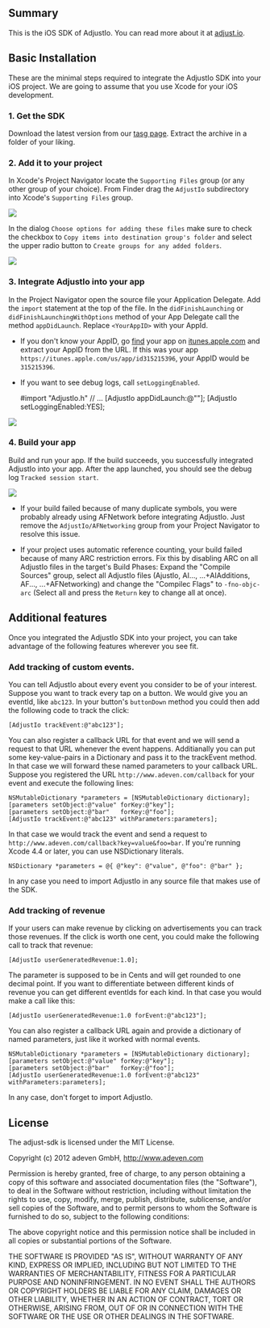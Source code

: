## Summary

This is the iOS SDK of AdjustIo. You can read more about it at [adjust.io][].

## Basic Installation

These are the minimal steps required to integrate the AdjustIo SDK into your iOS project. We are going to assume that you use Xcode for your iOS development.

### 1. Get the SDK
Download the latest version from our [tasg page][tags]. Extract the archive in a folder of your liking.

### 2. Add it to your project
In Xcode's Project Navigator locate the `Supporting Files` group (or any other group of your choice). From Finder drag the `AdjustIo` subdirectory into Xcode's `Supporting Files` group.

![][drag]

In the dialog `Choose options for adding these files` make sure to check the checkbox to `Copy items into destination group's folder` and select the upper radio button to `Create groups for any added folders`.

![][add]

### 3. Integrate AdjustIo into your app

In the Project Navigator open the source file your Application Delegate. Add the `import` statement at the top of the file. In the `didFinishLaunching` or `didFinishLaunchingWithOptions` method of your App Delegate call the method `appDidLaunch`. Replace `<YourAppID>` with your AppId.

* If you don't know your AppID, go [find](https://www.google.com/search?q=site:itunes.apple.com+%3CYourAppName%3E) your app on [itunes.apple.com][] and extract your AppID from the URL. If this was your app `https://itunes.apple.com/us/app/id315215396`, your AppID would be `315215396`.

* If you want to see debug logs, call `setLoggingEnabled`.

    #import "AdjustIo.h"
    // ...
    [AdjustIo appDidLaunch:@"<YourAppID>"];
    [AdjustIo setLoggingEnabled:YES];

![][delegate]

### 4. Build your app

Build and run your app. If the build succeeds, you successfully integrated AdjustIo into your app. After the app launched, you should see the debug log `Tracked session start`.

![][run]

* If your build failed because of many duplicate symbols, you were probably already using AFNetwork before integrating AdjustIo. Just remove the `AdjustIo/AFNetworking` group from your Project Navigator to resolve this issue.

* If your project uses automatic reference counting, your build failed because of many ARC restriction errors. Fix this by disabling ARC on all AdjustIo files in the target's Build Phases: Expand the "Compile Sources" group, select all AdjustIo files (AjustIo, AI..., ...+AIAdditions, AF..., ...+AFNetworking) and change the "Compilec Flags" to `-fno-objc-arc` (Select all and press the `Return` key to change all at once).

## Additional features

Once you integrated the AdjustIo SDK into your project, you can take advantage of the following features wherever you see fit.

### Add tracking of custom events.
You can tell AdjustIo about every event you consider to be of your interest. Suppose you want to track every tap on a button. We would give you an eventId, like `abc123`. In your button's `buttonDown` method you could then add the following code to track the click:

    [AdjustIo trackEvent:@"abc123"];

You can also register a callback URL for that event and we will send a request to that URL whenever the event happens. Additianally you can put some key-value-pairs in a Dictionary and pass it to the trackEvent method. In that case we will forward these named parameters to your callback URL. Suppose you registered the URL `http://www.adeven.com/callback` for your event and execute the following lines:

    NSMutableDictionary *parameters = [NSMutableDictionary dictionary];
    [parameters setObject:@"value" forKey:@"key"];
    [parameters setObject:@"bar"   forKey:@"foo"];
    [AdjustIo trackEvent:@"abc123" withParameters:parameters];

In that case we would track the event and send a request to `http://www.adeven.com/callback?key=value&foo=bar`. If you're running Xcode 4.4 or later, you can use NSDictionary literals.

    NSDictionary *parameters = @{ @"key": @"value", @"foo": @"bar" };

In any case you need to import AdjustIo in any source file that makes use of the SDK.

### Add tracking of revenue

If your users can make revenue by clicking on advertisements you can track those revenues. If the click is worth one cent, you could make the following call to track that revenue:

    [AdjustIo userGeneratedRevenue:1.0];

The parameter is supposed to be in Cents and will get rounded to one decimal point. If you want to differentiate between different kinds of revenue you can get different eventIds for each kind. In that case you would make a call like this:

    [AdjustIo userGeneratedRevenue:1.0 forEvent:@"abc123"];

You can also register a callback URL again and provide a dictionary of named parameters, just like it worked with normal events.

    NSMutableDictionary *parameters = [NSMutableDictionary dictionary];
    [parameters setObject:@"value" forKey:@"key"];
    [parameters setObject:@"bar"   forKey:@"foo"];
    [AdjustIo userGeneratedRevenue:1.0 forEvent:@"abc123" withParameters:parameters];

In any case, don't forget to import AdjustIo.

[adjust.io]: http://www.adjust.io
[tags]: https://github.com/adeven/adjust_ios_sdk/tags
[drag]: https://raw.github.com/adeven/adjust_sdk/master/Resources/ios/drag.png
[add]: https://raw.github.com/adeven/adjust_sdk/master/Resources/ios/add.png
[itunes.apple.com]: https://itunes.apple.com
[delegate]: https://raw.github.com/adeven/adjust_sdk/master/Resources/ios/delegate.png
[run]: https://raw.github.com/adeven/adjust_sdk/master/Resources/ios/run.png

## License

The adjust-sdk is licensed under the MIT License.

Copyright (c) 2012 adeven GmbH,
http://www.adeven.com

Permission is hereby granted, free of charge, to any person obtaining
a copy of this software and associated documentation files (the
"Software"), to deal in the Software without restriction, including
without limitation the rights to use, copy, modify, merge, publish,
distribute, sublicense, and/or sell copies of the Software, and to
permit persons to whom the Software is furnished to do so, subject to
the following conditions:

The above copyright notice and this permission notice shall be
included in all copies or substantial portions of the Software.

THE SOFTWARE IS PROVIDED "AS IS", WITHOUT WARRANTY OF ANY KIND,
EXPRESS OR IMPLIED, INCLUDING BUT NOT LIMITED TO THE WARRANTIES OF
MERCHANTABILITY, FITNESS FOR A PARTICULAR PURPOSE AND
NONINFRINGEMENT. IN NO EVENT SHALL THE AUTHORS OR COPYRIGHT HOLDERS BE
LIABLE FOR ANY CLAIM, DAMAGES OR OTHER LIABILITY, WHETHER IN AN ACTION
OF CONTRACT, TORT OR OTHERWISE, ARISING FROM, OUT OF OR IN CONNECTION
WITH THE SOFTWARE OR THE USE OR OTHER DEALINGS IN THE SOFTWARE.

